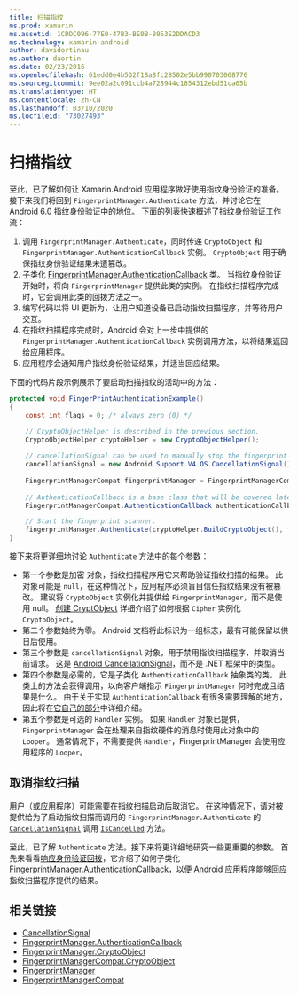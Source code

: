 ```yaml
---
title: 扫描指纹
ms.prod: xamarin
ms.assetid: 1CDDC096-77E0-47B3-BE0B-8953E2DDACD3
ms.technology: xamarin-android
author: davidortinau
ms.author: daortin
ms.date: 02/23/2016
ms.openlocfilehash: 61edd0e4b532f18a8fc28502e5bb990703068776
ms.sourcegitcommit: 9ee02a2c091ccb4a728944c1854312ebd51ca05b
ms.translationtype: HT
ms.contentlocale: zh-CN
ms.lasthandoff: 03/10/2020
ms.locfileid: "73027493"
---
```

# <a name="scanning-for-fingerprints"></a>扫描指纹

至此，已了解如何让 Xamarin.Android 应用程序做好使用指纹身份验证的准备。接下来我们将回到 `FingerprintManager.Authenticate` 方法，并讨论它在 Android 6.0 指纹身份验证中的地位。 下面的列表快速概述了指纹身份验证工作流：

1. 调用 `FingerprintManager.Authenticate`，同时传递 `CryptoObject` 和 `FingerprintManager.AuthenticationCallback` 实例。 `CryptoObject` 用于确保指纹身份验证结果未遭篡改。 
2. 子类化 [FingerprintManager.AuthenticationCallback](https://developer.android.com/reference/android/hardware/fingerprint/FingerprintManager.AuthenticationCallback.html) 类。 当指纹身份验证开始时，将向 `FingerprintManager` 提供此类的实例。 在指纹扫描程序完成时，它会调用此类的回拨方法之一。
3. 编写代码以将 UI 更新为，让用户知道设备已启动指纹扫描程序，并等待用户交互。 
4. 在指纹扫描程序完成时，Android 会对上一步中提供的 `FingerprintManager.AuthenticationCallback` 实例调用方法，以将结果返回给应用程序。
5. 应用程序会通知用户指纹身份验证结果，并适当回应结果。 

下面的代码片段示例展示了要启动扫描指纹的活动中的方法：

```csharp
protected void FingerPrintAuthenticationExample()
{
    const int flags = 0; /* always zero (0) */

    // CryptoObjectHelper is described in the previous section.
    CryptoObjectHelper cryptoHelper = new CryptoObjectHelper();    
    
    // cancellationSignal can be used to manually stop the fingerprint scanner. 
    cancellationSignal = new Android.Support.V4.OS.CancellationSignal();
    
    FingerprintManagerCompat fingerprintManager = FingerprintManagerCompat.From(this);
    
    // AuthenticationCallback is a base class that will be covered later on in this guide.
    FingerprintManagerCompat.AuthenticationCallback authenticationCallback = new MyAuthCallbackSample(this);

    // Start the fingerprint scanner.
    fingerprintManager.Authenticate(cryptoHelper.BuildCryptoObject(), flags, cancellationSignal, authenticationCallback, null);
}
```

接下来将更详细地讨论 `Authenticate` 方法中的每个参数：

- 第一个参数是加密  对象，指纹扫描程序用它来帮助验证指纹扫描的结果。 此对象可能是 `null`，在这种情况下，应用程序必须盲目信任指纹结果没有被篡改。 建议将 `CryptoObject` 实例化并提供给 `FingerprintManager`，而不是使用 null。 [创建 CryptObject](~/android/platform/fingerprint-authentication/creating-a-cryptoobject.md) 详细介绍了如何根据 `Cipher` 实例化 `CryptoObject`。
- 第二个参数始终为零。 Android 文档将此标识为一组标志，最有可能保留以供日后使用。 
- 第三个参数是 `cancellationSignal` 对象，用于禁用指纹扫描程序，并取消当前请求。 这是 [Android CancellationSignal](https://developer.android.com/reference/android/os/CancellationSignal.html)，而不是 .NET 框架中的类型。
- 第四个参数是必需的，它是子类化 `AuthenticationCallback` 抽象类的类。 此类上的方法会获得调用，以向客户端指示 `FingerprintManager` 何时完成且结果是什么。 由于关于实现 `AuthenticationCallback` 有很多需要理解的地方，因此将在[它自己的部分](~/android/platform/fingerprint-authentication/fingerprint-authentication-callbacks.md)中详细介绍。
- 第五个参数是可选的 `Handler` 实例。 如果 `Handler` 对象已提供，`FingerprintManager` 会在处理来自指纹硬件的消息时使用此对象中的 `Looper`。 通常情况下，不需要提供 `Handler`，FingerprintManager 会使用应用程序的 `Looper`。

## <a name="cancelling-a-fingerprint-scan"></a>取消指纹扫描

用户（或应用程序）可能需要在指纹扫描启动后取消它。 在这种情况下，请对被提供给为了启动指纹扫描而调用的 `FingerprintManager.Authenticate` 的 [`CancellationSignal`](https://developer.android.com/reference/android/os/CancellationSignal.html) 调用 [`IsCancelled`](https://developer.android.com/reference/android/os/CancellationSignal.html#isCanceled()) 方法。

至此，已了解 `Authenticate` 方法。接下来将更详细地研究一些更重要的参数。 首先来看看[响应身份验证回拨](~/android/platform/fingerprint-authentication/fingerprint-authentication-callbacks.md)，它介绍了如何子类化 [FingerprintManager.AuthenticationCallback](https://developer.android.com/reference/android/hardware/fingerprint/FingerprintManager.AuthenticationCallback.html)，以便 Android 应用程序能够回应指纹扫描程序提供的结果。

## <a name="related-links"></a>相关链接

- [CancellationSignal](https://developer.android.com/reference/android/os/CancellationSignal.html)
- [FingerprintManager.AuthenticationCallback](https://developer.android.com/reference/android/hardware/fingerprint/FingerprintManager.AuthenticationCallback.html)
- [FingerprintManager.CryptoObject](https://developer.android.com/reference/android/hardware/fingerprint/FingerprintManager.CryptoObject.html)
- [FingerprintManagerCompat.CryptoObject](https://developer.android.com/reference/android/support/v4/hardware/fingerprint/FingerprintManagerCompat.CryptoObject.html)
- [FingerprintManager](https://developer.android.com/reference/android/hardware/fingerprint/FingerprintManager.html)
- [FingerprintManagerCompat](https://developer.android.com/reference/android/support/v4/hardware/fingerprint/FingerprintManagerCompat.html)
